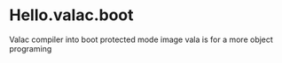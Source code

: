 # Hello.valac.boot
Valac compiler into boot protected mode image vala is for a more object programing
